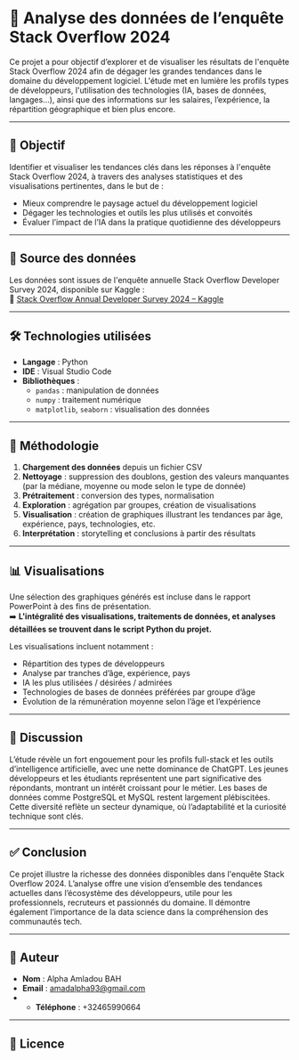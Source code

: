 # 🧠 Analyse des données de l’enquête Stack Overflow 2024

Ce projet a pour objectif d’explorer et de visualiser les résultats de l'enquête Stack Overflow 2024 afin de dégager les grandes tendances dans le domaine du développement logiciel. L'étude met en lumière les profils types de développeurs, l'utilisation des technologies (IA, bases de données, langages...), ainsi que des informations sur les salaires, l’expérience, la répartition géographique et bien plus encore.

---

## 📌 Objectif

Identifier et visualiser les tendances clés dans les réponses à l'enquête Stack Overflow 2024, à travers des analyses statistiques et des visualisations pertinentes, dans le but de :

- Mieux comprendre le paysage actuel du développement logiciel
- Dégager les technologies et outils les plus utilisés et convoités
- Évaluer l’impact de l’IA dans la pratique quotidienne des développeurs

---

## 📁 Source des données

Les données sont issues de l'enquête annuelle Stack Overflow Developer Survey 2024, disponible sur Kaggle :  
🔗 [Stack Overflow Annual Developer Survey 2024 – Kaggle](https://www.kaggle.com/datasets/berkayalan/stack-overflow-annual-developer-survey-2024)

---

## 🛠️ Technologies utilisées

- **Langage** : Python  
- **IDE** : Visual Studio Code  
- **Bibliothèques** :
  - `pandas` : manipulation de données
  - `numpy` : traitement numérique
  - `matplotlib`, `seaborn` : visualisation des données

---

## 🧪 Méthodologie

1. **Chargement des données** depuis un fichier CSV
2. **Nettoyage** : suppression des doublons, gestion des valeurs manquantes (par la médiane, moyenne ou mode selon le type de donnée)
3. **Prétraitement** : conversion des types, normalisation
4. **Exploration** : agrégation par groupes, création de visualisations
5. **Visualisation** : création de graphiques illustrant les tendances par âge, expérience, pays, technologies, etc.
6. **Interprétation** : storytelling et conclusions à partir des résultats

---

## 📊 Visualisations

Une sélection des graphiques générés est incluse dans le rapport PowerPoint à des fins de présentation.  
➡️ **L'intégralité des visualisations, traitements de données, et analyses détaillées se trouvent dans le script Python du projet.**

Les visualisations incluent notamment :

- Répartition des types de développeurs
- Analyse par tranches d’âge, expérience, pays
- IA les plus utilisées / désirées / admirées
- Technologies de bases de données préférées par groupe d’âge
- Évolution de la rémunération moyenne selon l’âge et l’expérience

---

## 💬 Discussion

L’étude révèle un fort engouement pour les profils full-stack et les outils d’intelligence artificielle, avec une nette dominance de ChatGPT. Les jeunes développeurs et les étudiants représentent une part significative des répondants, montrant un intérêt croissant pour le métier. Les bases de données comme PostgreSQL et MySQL restent largement plébiscitées. Cette diversité reflète un secteur dynamique, où l’adaptabilité et la curiosité technique sont clés.

---

## ✅ Conclusion

Ce projet illustre la richesse des données disponibles dans l'enquête Stack Overflow 2024. L’analyse offre une vision d’ensemble des tendances actuelles dans l’écosystème des développeurs, utile pour les professionnels, recruteurs et passionnés du domaine. Il démontre également l’importance de la data science dans la compréhension des communautés tech.

---

## 📎 Auteur

- **Nom** : Alpha Amladou BAH
- **Email** : amadalpha93@gmail.com
- - **Téléphone** : +32465990664

---

## 📌 Licence
